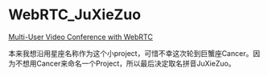# WebRTC_JuXieZuo
[Multi-User Video Conference with WebRTC](http://blog.mgechev.com/2014/12/26/multi-user-video-conference-webrtc-angularjs-yeoman/)

本来我想沿用星座名称作为这个小project，可惜不幸这次轮到巨蟹座Cancer。因为不想用Cancer来命名一个Project，所以最后决定取名拼音JuXieZuo。
